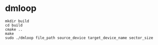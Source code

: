 # dmloop


```shell
mkdir build
cd build
cmake ..
make
sudo ./dmloop file_path source_device target_device_name sector_size
```

